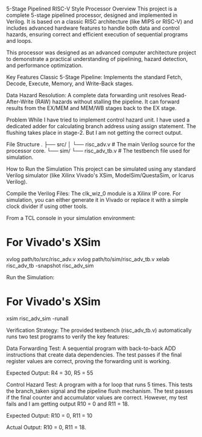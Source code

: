 5-Stage Pipelined RISC-V Style Processor
Overview
This project is a complete 5-stage pipelined processor, designed and implemented in Verilog. It is based on a classic RISC architecture (like MIPS or RISC-V) and includes advanced hardware features to handle both data and control hazards, ensuring correct and efficient execution of sequential programs and loops.

This processor was designed as an advanced computer architecture project to demonstrate a practical understanding of pipelining, hazard detection, and performance optimization.

Key Features
Classic 5-Stage Pipeline: Implements the standard Fetch, Decode, Execute, Memory, and Write-Back stages.

Data Hazard Resolution: A complete data forwarding unit resolves Read-After-Write (RAW) hazards without stalling the pipeline. It can forward results from the EX/MEM and MEM/WB stages back to the EX stage.

Problem
While I have tried to implement control hazard unit. I have used a dedicated adder for calculating branch address using assign statement. The flushing takes place in stage-2. But I am not getting the correct output. 



File Structure
.
├── src/
│   └── risc_adv.v       # The main Verilog source for the processor core.
└── sim/
    └── risc_adv_tb.v    # The testbench file used for simulation.

How to Run the Simulation
This project can be simulated using any standard Verilog simulator (like Xilinx Vivado's XSim, ModelSim/QuestaSim, or Icarus Verilog).

Compile the Verilog Files:
The clk_wiz_0 module is a Xilinx IP core. For simulation, you can either generate it in Vivado or replace it with a simple clock divider if using other tools.

From a TCL console in your simulation environment:

# For Vivado's XSim
xvlog path/to/src/risc_adv.v
xvlog path/to/sim/risc_adv_tb.v
xelab risc_adv_tb -snapshot risc_adv_sim

Run the Simulation:

# For Vivado's XSim
xsim risc_adv_sim -runall

Verification Strategy:
The provided testbench (risc_adv_tb.v) automatically runs two test programs to verify the key features:

Data Forwarding Test: A sequential program with back-to-back ADD instructions that create data dependencies. The test passes if the final register values are correct, proving the forwarding unit is working.

Expected Output: R4 = 30, R5 = 55

Control Hazard Test: A program with a for loop that runs 5 times. This tests the branch_taken signal and the pipeline flush mechanism. The test passes if the final counter and accumulator values are correct. However, my test fails and I am getting output R10 = 0 and R11 = 18.

Expected Output: R10 = 0, R11 = 10

Actual Output: R10 = 0, R11 = 18. 


